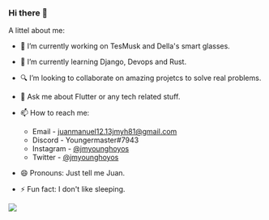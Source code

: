 ### Hi there 👋

A littel about me:

- 🔭 I’m currently working on TesMusk and Della's smart glasses.
- 📙 I’m currently learning Django, Devops and Rust.
- 🔍 I’m looking to collaborate on amazing projetcs to solve real problems. 
- 💬 Ask me about Flutter or any tech related stuff.
- 📫 How to reach me:

  - Email - juanmanuel12.13jmyh81@gmail.com
  - Discord - Youngermaster#7943
  - Instagram - [@jmyounghoyos](https://www.instagram.com/jmyounghoyos/)
  - Twitter - [@jmyounghoyos](https://twitter.com/jmyounghoyos)
  
- 😄 Pronouns: Just tell me Juan.
- ⚡ Fun fact: I don't like sleeping.

<img src="https://github-readme-stats.vercel.app/api?username=youngermaster&&show_icons=true&title_color=ffffff&icon_color=bb2acf&text_color=daf7dc&bg_color=151515">
